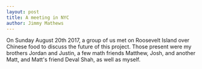 ```yaml
---
layout: post
title: A meeting in NYC
author: Jimmy Mathews
---
```


On Sunday August 20th 2017, a group of us met on Roosevelt Island over Chinese food to discuss the future of this project. Those present were my brothers Jordan and Justin, a few math friends Matthew, Josh, and another Matt, and Matt's friend Deval Shah, as well as myself.













